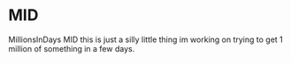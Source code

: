 # MID
MillionsInDays MID
this is just a silly little thing im working on trying to get 1 million of something in a few days. 
